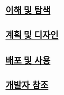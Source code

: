 # [이해 및 탐색](/understand-explore/microsoft-identity-manager-2016.md)
# [계획 및 디자인](/plan-design/microsoft-identity-manager-2016-supported-platforms.md)
# [배포 및 사용](/deploy-use/microsoft-identity-manager-deploy.md)
# [개발자 참조](/reference/microsoft-identity-manager-2016-developer-reference.md)


<!--HONumber=Apr16_HO4-->


